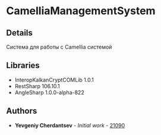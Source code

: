 # CamelliaManagementSystem

## Details

Система для работы с Camellia системой

## Libraries

* InteropKalkanCryptCOMLib 1.0.1
* RestSharp 106.10.1
* AngleSharp 1.0.0-alpha-822

## Authors

* **Yevgeniy Cherdantsev** - *Initial work* - [21090](https://gitlab.com/21090)
